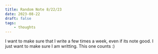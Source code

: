 ```yaml
---
title: Random Note 8/22/23
date: 2023-08-22
draft: false
tags:
    - thoughts
---
```


I want to make sure that I write a few times a week, even if its note good. I just want to make
sure I am writting. This one counts :)